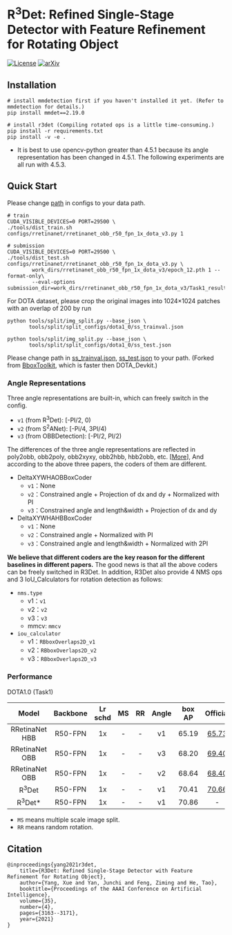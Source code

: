 # R<sup>3</sup>Det: Refined Single-Stage Detector with Feature Refinement for Rotating Object

[![License](https://img.shields.io/badge/License-Apache%202.0-blue.svg)](https://opensource.org/licenses/Apache-2.0)
[![arXiv](http://img.shields.io/badge/cs.CV-arXiv%3A1908.05612-B31B1B.svg)](https://arxiv.org/abs/1908.05612)

## Installation

```shell
# install mmdetection first if you haven't installed it yet. (Refer to mmdetection for details.)
pip install mmdet==2.19.0

# install r3det (Compiling rotated ops is a little time-consuming.)
pip install -r requirements.txt
pip install -v -e .

```

- It is best to use opencv-python greater than 4.5.1 because its angle representation has been changed in 4.5.1. The following experiments are all run with 4.5.3.


## Quick Start

Please change [path](configs/_base_/datasets/dota1_0.py#L3) in configs to your data path.
```shell
# train
CUDA_VISIBLE_DEVICES=0 PORT=29500 \
./tools/dist_train.sh configs/rretinanet/rretinanet_obb_r50_fpn_1x_dota_v3.py 1

# submission
CUDA_VISIBLE_DEVICES=0 PORT=29500 \
./tools/dist_test.sh configs/rretinanet/rretinanet_obb_r50_fpn_1x_dota_v3.py \
        work_dirs/rretinanet_obb_r50_fpn_1x_dota_v3/epoch_12.pth 1 --format-only\
        --eval-options submission_dir=work_dirs/rretinanet_obb_r50_fpn_1x_dota_v3/Task1_results
```

For DOTA dataset, please crop the original images into 1024×1024 patches with an overlap of 200 by run
```shell
python tools/split/img_split.py --base_json \
       tools/split/split_configs/dota1_0/ss_trainval.json

python tools/split/img_split.py --base_json \
       tools/split/split_configs/dota1_0/ss_test.json

```
Please change path in [ss_trainval.json](./tools/split/split_configs/dota1_0/ss_trainval.json#L4-L11), [ss_test.json](./tools/split/split_configs/dota1_0/ss_test.json#L5)  to your path. (Forked from [BboxToolkit](https://github.com/jbwang1997/BboxToolkit), which is faster then DOTA_Devkit.)





### Angle Representations
Three angle representations are built-in, which can freely switch in the config.

- `v1` (from R<sup>3</sup>Det): [-PI/2, 0)
- `v2` (from S<sup>2</sup>ANet): [-Pi/4, 3PI/4)
- `v3` (from OBBDetection): [-PI/2, PI/2)

The differences of the three angle representations are reflected in poly2obb, obb2poly, obb2xyxy, obb2hbb, hbb2obb, etc. [[More](./r3det/core/bbox/rtransforms.py)], And according to the above three papers, the coders of them are different.

- DeltaXYWHAOBBoxCoder
  - `v1`：None
  - `v2`：Constrained angle + Projection of dx and dy + Normalized with PI
  - `v3`：Constrained angle and length&width + Projection of dx and dy
- DeltaXYWHAHBBoxCoder
  - `v1`：None
  - `v2`：Constrained angle  + Normalized with PI
  - `v3`：Constrained angle and length&width  + Normalized with 2PI

**We believe that different coders are the key reason for the different baselines in different papers.** The good news is that all the above coders can be freely switched in R3Det. In addition, R3Det also provide 4 NMS ops and 3 IoU_Calculators for rotation detection as follows:

- `nms.type`
  - v1：`v1`
  - v2：`v2`
  - v3：`v3`
  - mmcv: `mmcv`
- `iou_calculator`
  - v1：`RBboxOverlaps2D_v1`
  - v2：`RBboxOverlaps2D_v2`
  - v3：`RBboxOverlaps2D_v3`

<!-- **Note: After switching the `angle_version` on the first line of the configuration file, please confirm whether the above mentioned `nms.type` and `iou_calculator` are consistent with the angle representation.** -->


### Performance


<summary>DOTA1.0 (Task1)</summary>


| Model | Backbone | Lr schd | MS | RR | Angle | box AP | Official | Download |
|:--------:|:--------:|:-------:|:--:|:------:|:--------:|:------:|:------:|:------:|
|RRetinaNet HBB |  R50-FPN |    1x   |  - |    -   | v1 |  65.19  |  [65.73](https://github.com/yangxue0827/RotationDetection)  | [Baidu:0518](https://pan.baidu.com/s/1ijkb0y_yAaicT-Z9_ljKeA)/[Google](https://drive.google.com/drive/folders/1CeD3QPTQRRSI7WKMwWE3EUWhzD2qN4e4?usp=sharing)
|RRetinaNet OBB|  R50-FPN |    1x   |  - |    -   | v3 |  68.20  |  [69.40](https://github.com/jbwang1997/OBBDetection/tree/master/configs/obb/retinanet_obb)  | [Baidu:0518](https://pan.baidu.com/s/1ijkb0y_yAaicT-Z9_ljKeA)/[Google](https://drive.google.com/drive/folders/1CeD3QPTQRRSI7WKMwWE3EUWhzD2qN4e4?usp=sharing) |
|RRetinaNet OBB |  R50-FPN |    1x   |  - |    -   | v2 |  68.64  |  [68.40](https://github.com/csuhan/s2anet)  | [Baidu:0518](https://pan.baidu.com/s/14o4sNxzfWQj1oGFjBzX8Kg)/[Google]()|
|R<sup>3</sup>Det|  R50-FPN |    1x   |  - |    -   | v1 |  70.41  |  [70.66](https://github.com/yangxue0827/RotationDetection)  | [Baidu:0518](https://pan.baidu.com/s/1ECNAzE3xaXXO7Pj2p_bLDw)/[Google]() |
|R<sup>3</sup>Det*|  R50-FPN |    1x   |  - |    -   | v1 |  70.86  |  -  | [Baidu:0518](https://pan.baidu.com/s/1kWg-bz2KjDcI-s_IWvUE6A)/[Google]() |

- `MS` means multiple scale image split.
- `RR` means random rotation.

## Citation

```
@inproceedings{yang2021r3det,
    title={R3Det: Refined Single-Stage Detector with Feature Refinement for Rotating Object},
    author={Yang, Xue and Yan, Junchi and Feng, Ziming and He, Tao},
    booktitle={Proceedings of the AAAI Conference on Artificial Intelligence},
    volume={35},
    number={4},
    pages={3163--3171},
    year={2021}
}

```
